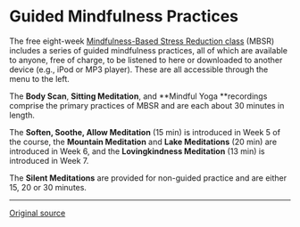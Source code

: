 Guided Mindfulness Practices
============================

The free eight-week [Mindfulness-Based Stress Reduction class][38] (MBSR)
includes a series of guided mindfulness practices, all of which are available
to anyone, free of charge, to be listened to here or downloaded to another
device (e.g., iPod or MP3 player). These are all accessible through the menu to
the left.

The **Body Scan**, **Sitting Meditation**, and **Mindful Yoga **recordings
comprise the primary practices of MBSR and are each about 30 minutes in length.

The **Soften, Soothe, Allow Meditation** (15 min) is introduced in Week 5 of
the course, the **Mountain Meditation** and **Lake Meditations** (20 min) are
introduced in Week 6, and the **Lovingkindness Meditation** (13 min) is
introduced in Week 7.

The **Silent Meditations** are provided for non-guided practice and are either
15, 20 or 30 minutes.


[1]: http://palousemindfulness.com/art/docbox-translate-flip.jpg
[2]: http://palousemindfulness.com/art/clouds1_middle_570x22.jpg
[3]: http://palousemindfulness.com/art/logo-youtube_22.gif
[4]: http://palousemindfulness.com/art/logo-facebook_22.gif
[5]: http://palousemindfulness.com/art/clouds2_title_950x115.jpg
[6]: index.html
[7]: testimonials/index.html
[8]: graduates.html
[9]: resources.html
[10]: contact.html
[11]: quotes.html
[12]: whats-new.html
[13]: selfguidedMBSR_ataglance.html
[14]: selfguidedMBSR_week0.html
[15]: selfguidedMBSR_gettingstarted.html
[16]: selfguidedMBSR_manual.html
[17]: selfguidedMBSR_week1.html
[18]: selfguidedMBSR_week2.html
[19]: selfguidedMBSR_week3.html
[20]: selfguidedMBSR_week4.html
[21]: selfguidedMBSR_week5.html
[22]: selfguidedMBSR_week5b.html
[23]: selfguidedMBSR_week6.html
[24]: selfguidedMBSR_week7.html
[25]: selfguidedMBSR_week8.html
[26]: selfguidedMBSR_certificate.html
[27]: guidedmeditations.html
[28]: meditations/bodyscan.html
[29]: meditations/sittingmeditation.html
[30]: meditations/yoga1.html
[31]: meditations/yoga2.html
[32]: meditations/soften-soothe-allow.html
[33]: meditations/RAIN.html
[34]: meditations/mountain.html
[35]: meditations/lake.html
[36]: meditations/lovingkindness.html
[37]: meditations/silent30min.html
[38]: selfguidedMBSR.html
[39]: http://palousemindfulness.com/art/123rf_piano_170.jpg
[40]: quotes.html#classes_meditations "more quotes"
  
-----

[Original source](http://palousemindfulness.com/guidedmeditations.html "Permalink to Guided Practices")
